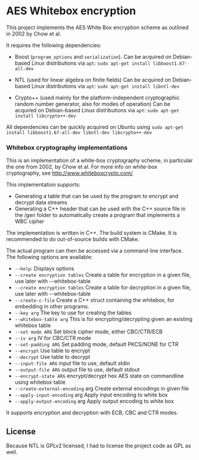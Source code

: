 # AES Whitebox encryption

This project implements the AES White Box encryption scheme as
outlined in 2002 by Chow et al.

It requires the following dependencies:

* Boost (`program_options` and `serialization`). 
  Can be acquired on Debian-based Linux distributions via `apt`:
  `sudo apt-get install libboost1.67-all-dev`

* NTL (used for linear algebra on finite fields)
  Can be acquired on Debian-based Linux distributions via `apt`:
  `sudo apt-get install libntl-dev`

* Crypto++ (used mainly for the platform-independent cryptographic random number
  generator, also for modes of operation)
  Can be acquired on Debian-based Linux distributions via `apt`:
  `sudo apt-get install libcrypto++-dev`

All dependencies can be quickly acquired on Ubuntu using
`sudo apt-get install libboost1.67-all-dev libntl-dev libcrypto++-dev`

### Whitebox cryptography implementations

This is an implementation of a white-box cryptography scheme, in particular the
one from 2002, by Chow et al. For more info on white-box cryptography, see http://www.whiteboxcrypto.com/

This implementation supports:
* Generating a table that can be used by the program to encrypt and decrypt data streams
* Generating a C++ header that can be used with the C++ source file in the /gen
folder to automatically create a program that implements a WBC cipher


The implementation is written in C++.
The build system is CMake. It is recommended to do out-of-source
builds with CMake.

The actual program can then be accessed via a command line interface.
The following options are available:

* `--help`: Displays options
* `--create encryption tables` Create a table for encryption
  in a given file, use later with --whitebox-table
* `--create encryption tables` Create a table for decryption
  in a given file, use later with --whitebox-table
* `--create-c-file` Create a C++ struct containing the whitebox,
  for embedding in other programs.
* `--key arg` The key to use for creating the tables
* `--whitebox-table arg` This is for encrypting/decrypting
  given an existing whitebox table
* `--set mode ARG` Set block cipher mode, either CBC/CTR/ECB
* `--iv arg` IV for CBC/CTR mode
* `--set-padding ARG` Set padding mode, default PKCS/NONE for CTR
* `--encrypt` Use table to encrypt
* `--decrypt` Use table to decrypt
* `--input-file ARG` input file to use, default stdin
* `--output-file ARG` output file to use, default stdout
* `--encrypt-state ARG` encrypt/decrypt hex AES state on commandline using whitebox table
* `--create-external-encoding` arg Create external encodings in given file
* `--apply-input-encoding` arg Apply input encoding to white box
* `--apply-output-encoding` arg Apply output encoding to white box


It supports encryption and decryption with ECB, CBC and CTR modes.

## License

Because NTL is GPLv2 licensed, I had to license the project code as GPL as well.
